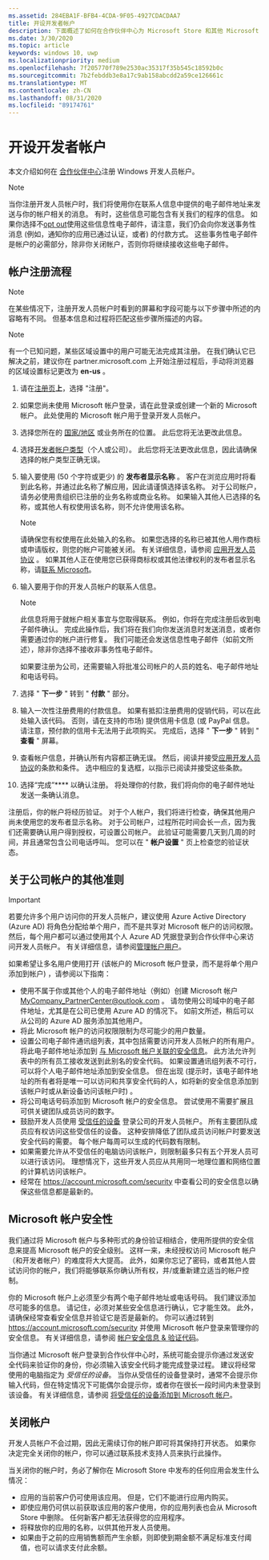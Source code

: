 ```yaml
---
ms.assetid: 284EBA1F-BFB4-4CDA-9F05-4927CDACDAA7
title: 开设开发者帐户
description: 下面概述了如何在合作伙伴中心为 Microsoft Store 和其他 Microsoft 程序注册 Windows 开发人员帐户。
ms.date: 3/30/2020
ms.topic: article
keywords: windows 10, uwp
ms.localizationpriority: medium
ms.openlocfilehash: 7f205770f789e2530ac35317f35b545c18592b0c
ms.sourcegitcommit: 7b2febddb3e8a17c9ab158abcdd2a59ce126661c
ms.translationtype: MT
ms.contentlocale: zh-CN
ms.lasthandoff: 08/31/2020
ms.locfileid: "89174761"
---
```

# <a name="opening-a-developer-account"></a>开设开发者帐户

本文介绍如何在 [合作伙伴中心](https://partner.microsoft.com/dashboard)注册 Windows 开发人员帐户。

> [!NOTE]
> 当你注册开发人员帐户时，我们将使用你在联系人信息中提供的电子邮件地址来发送与你的帐户相关的消息。 有时，这些信息可能包含有关我们的程序的信息。 如果你选择不[opt out](https://account.microsoft.com/account/Account?ru=https%3A%2F%2Faccount.microsoft.com%2Fprofile%2Fcontact-info&destrt=profile-landing)使用这些信息性电子邮件，请注意，我们仍会向你发送事务性消息 (例如，通知你的应用已通过认证，或者) 的付款方式。 这些事务性电子邮件是帐户的必需部分，除非你关闭帐户，否则你将继续接收这些电子邮件。

## <a name="the-account-signup-process"></a>帐户注册流程

> [!NOTE]
> 在某些情况下，注册开发人员帐户时看到的屏幕和字段可能与以下步骤中所述的内容略有不同。 但基本信息和过程将匹配这些步骤所描述的内容。

> [!NOTE]
> 有一个已知问题，某些区域设置中的用户可能无法完成其注册。 在我们确认它已解决之前，建议你在 partner.microsoft.com 上开始注册过程后，手动将浏览器的区域设置标记更改为 **en-us** 。

1.  请在[注册页](https://developer.microsoft.com/store/register)**上**，选择 "注册"。
2.  如果您尚未使用 Microsoft 帐户登录，请在此登录或创建一个新的 Microsoft 帐户。 此处使用的 Microsoft 帐户用于登录开发人员帐户。
3.  选择您所在的 [国家/地区](account-types-locations-and-fees.md#developer-account-and-app-submission-markets) 或业务所在的位置。 此后您将无法更改此信息。
4.  选择[开发者帐户类型](account-types-locations-and-fees.md)（个人或公司）。 此后您将无法更改此信息，因此请确保选择的帐户类型正确无误。
5.  输入要使用 (50 个字符或更少) 的 **发布者显示名称** 。 客户在浏览应用时将看到此名称，并通过此名称了解应用，因此请谨慎选择该名称。 对于公司帐户，请务必使用贵组织已注册的业务名称或商业名称。 如果输入其他人已选择的名称，或其他人有权使用该名称，则不允许使用该名称。

    > [!NOTE]
    > 请确保您有权使用在此处输入的名称。 如果您选择的名称已被其他人用作商标或申请版权，则您的帐户可能被关闭。 有关详细信息，请参阅 [应用开发人员协议](/legal/windows/agreements/app-developer-agreement) 。 如果其他人正在使用您已获得商标权或其他法律权利的发布者显示名称，请[联系 Microsoft](https://www.microsoft.com/info/cpyrtInfrg.html)。    

6.  输入要用于你的开发人员帐户的联系人信息。

    > [!NOTE]
    > 此信息将用于就帐户相关事宜与您取得联系。 例如，你将在完成注册后收到电子邮件确认。 完成此操作后，我们将在我们向你发送消息时发送消息，或者你需要通过你的帐户进行修复。 我们可能还会发送信息性电子邮件（如前文所述），除非你选择不接收非事务性电子邮件。

    如果要注册为公司，还需要输入将批准公司帐户的人员的姓名、电子邮件地址和电话号码。

7.  选择 " **下一步** " 转到 " **付款** " 部分。

8.  输入一次性注册费用的付款信息。 如果有抵扣注册费用的促销代码，可以在此处输入该代码。 否则，请在支持的市场) 提供信用卡信息 (或 PayPal 信息。 请注意，预付款的信用卡无法用于此项购买。 完成后，选择 " **下一步** " 转到 " **查看** " 屏幕。

9.  查看帐户信息，并确认所有内容都正确无误。 然后，阅读并接受[应用开发人员协议](/legal/windows/agreements/app-developer-agreement)的条款和条件。 选中相应的复选框，以指示已阅读并接受这些条款。

10.  选择“完成”**** 以确认注册。 将处理你的付款，我们将向你的电子邮件地址发送一条确认消息。

注册后，你的帐户将经历验证。 对于个人帐户，我们将进行检查，确保其他用户尚未使用您的发布者显示名称。 对于公司帐户，过程所花时间会长一点，因为我们还需要确认用户得到授权，可设置公司帐户。 此验证可能需要几天到几周的时间，并且通常包含公司电话呼叫。 您可以在 " **帐户设置** " 页上检查您的验证状态。


## <a name="additional-guidelines-for-company-accounts"></a>关于公司帐户的其他准则

> [!IMPORTANT]
> 若要允许多个用户访问你的开发人员帐户，建议使用 Azure Active Directory (Azure AD) 将角色分配给单个用户，而不是共享对 Microsoft 帐户的访问权限。 然后，每个用户都可以通过使用其个人 Azure AD 凭据登录到合作伙伴中心来访问开发人员帐户。 有关详细信息，请参阅[管理帐户用户](manage-account-users.md)。

如果希望让多名用户使用打开 (该帐户的 Microsoft 帐户登录，而不是将单个用户添加到帐户) ，请参阅以下指南：

-   使用不属于你或其他个人的电子邮件地址（例如）创建 Microsoft 帐户 MyCompany_PartnerCenter@outlook.com 。 请勿使用公司域中的电子邮件地址，尤其是在公司已使用 Azure AD 的情况下。 如前文所述，稍后可以从公司的 Azure AD 服务添加其他用户。
-   将此 Microsoft 帐户的访问权限限制为尽可能少的用户数量。
-   设置公司电子邮件通讯组列表，其中包括需要访问开发人员帐户的所有用户。 将此电子邮件地址添加到 [与 Microsoft 帐户关联的安全信息](https://account.microsoft.com/security)。 此方法允许列表中的所有员工接收发送到此别名的安全代码。 如果设置通讯组列表不可行，可以将个人电子邮件地址添加到安全信息。 但在出现 (提示时，该电子邮件地址的所有者将是唯一可以访问和共享安全代码的人，如将新的安全信息添加到该帐户时或从新设备访问该帐户时) 。
-   将公司电话号码添加到 Microsoft 帐户的安全信息。 尝试使用不需要扩展且可供关键团队成员访问的数字。
-   鼓励开发人员使用 [受信任的设备](https://support.microsoft.com/help/12369/microsoft-account-add-a-trusted-device) 登录公司的开发人员帐户。 所有主要团队成员应有权访问这些受信任的设备。 这种安排降低了团队成员访问帐户时要发送安全代码的需要。 每个帐户每周可以生成的代码数有限制。
-   如果需要允许从不受信任的电脑访问该帐户，则限制最多只有五个开发人员可以进行该访问。 理想情况下，这些开发人员应从共用同一地理位置和网络位置的计算机访问该帐户。
-   经常在 https://account.microsoft.com/security 中查看公司的安全信息以确保这些信息都是最新的。


## <a name="microsoft-account-security"></a>Microsoft 帐户安全性

我们通过将 Microsoft 帐户与多种形式的身份验证相结合，使用所提供的安全信息来提高 Microsoft 帐户的安全级别。 这样一来，未经授权访问 Microsoft 帐户（和开发者帐户）的难度将大大提高。 此外，如果你忘记了密码，或者其他人尝试访问你的帐户，我们将能够联系你确认所有权，并/或重新建立适当的帐户控制。

你的 Microsoft 帐户上必须至少有两个电子邮件地址或电话号码。 我们建议添加尽可能多的信息。 请记住，必须对某些安全信息进行确认，它才能生效。 此外，请确保经常查看安全信息并验证它是否是最新的。 你可以通过转到 https://account.microsoft.com/security 并使用 Microsoft 帐户登录来管理你的安全信息。 有关详细信息，请参阅 [帐户安全信息 & 验证代码](https://support.microsoft.com/help/12428/microsoft-account-security-info-verification-codes)。

当你通过 Microsoft 帐户登录到合作伙伴中心时，系统可能会提示你通过发送安全代码来验证你的身份，你必须输入该安全代码才能完成登录过程。 建议将经常使用的电脑指定为 *受信任的设备*。 当你从受信任的设备登录时，通常不会提示你输入代码，但在特定情况下可能偶尔会提示你，或者你在很长一段时间内未登录到该设备。 有关详细信息，请参阅 [将受信任的设备添加到 Microsoft 帐户](https://support.microsoft.com/help/12369/microsoft-account-add-a-trusted-device)。


## <a name="closing-your-account"></a>关闭帐户

开发人员帐户不会过期，因此无需续订你的帐户即可将其保持打开状态。 如果你决定完全关闭你的帐户，你可以通过联系技术支持人员来执行此操作。

当关闭你的帐户时，务必了解你在 Microsoft Store 中发布的任何应用会发生什么情况：

-   应用的当前客户仍可使用该应用。 但是，它们不能进行应用内购买。
-   即使应用仍可供以前获取该应用的客户使用，你的应用列表也会从 Microsoft Store 中删除。 任何新客户都无法获得您的应用程序。
-   将释放你的应用的名称，以供其他开发人员使用。
-   如果由于之前的应用销售额而产生余额，则即使到期金额不满足标准支付阈值，也可以请求支付此余额。